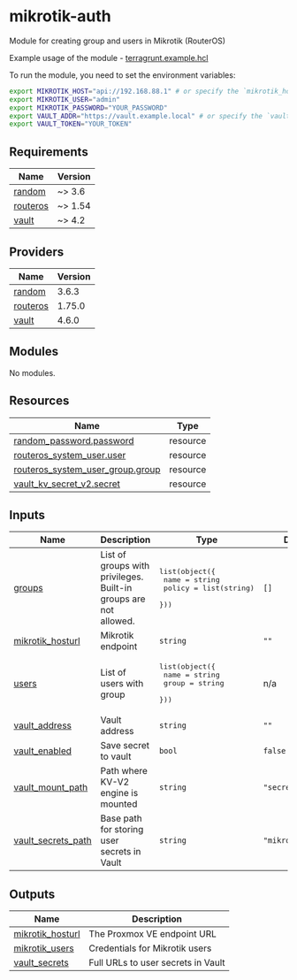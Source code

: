 # mikrotik-auth

Module for creating group and users in Mikrotik (RouterOS)

Example usage of the module  - [terragrunt.example.hcl](./terragrunt.example.hcl)

To run the module, you need to set the environment variables:

```bash
export MIKROTIK_HOST="api://192.168.88.1" # or specify the `mikrotik_hosturl` inputs variable
export MIKROTIK_USER="admin"
export MIKROTIK_PASSWORD="YOUR_PASSWORD"
export VAULT_ADDR="https://vault.example.local" # or specify the `vault_address` inputs variable
export VAULT_TOKEN="YOUR_TOKEN"
```

<!-- BEGIN_TF_DOCS -->
## Requirements

| Name | Version |
|------|---------|
| <a name="requirement_random"></a> [random](#requirement\_random) | ~> 3.6 |
| <a name="requirement_routeros"></a> [routeros](#requirement\_routeros) | ~> 1.54 |
| <a name="requirement_vault"></a> [vault](#requirement\_vault) | ~> 4.2 |

## Providers

| Name | Version |
|------|---------|
| <a name="provider_random"></a> [random](#provider\_random) | 3.6.3 |
| <a name="provider_routeros"></a> [routeros](#provider\_routeros) | 1.75.0 |
| <a name="provider_vault"></a> [vault](#provider\_vault) | 4.6.0 |

## Modules

No modules.

## Resources

| Name | Type |
|------|------|
| [random_password.password](https://registry.terraform.io/providers/hashicorp/random/latest/docs/resources/password) | resource |
| [routeros_system_user.user](https://registry.terraform.io/providers/terraform-routeros/routeros/latest/docs/resources/system_user) | resource |
| [routeros_system_user_group.group](https://registry.terraform.io/providers/terraform-routeros/routeros/latest/docs/resources/system_user_group) | resource |
| [vault_kv_secret_v2.secret](https://registry.terraform.io/providers/vault/latest/docs/resources/kv_secret_v2) | resource |

## Inputs

| Name | Description | Type | Default | Required |
|------|-------------|------|---------|:--------:|
| <a name="input_groups"></a> [groups](#input\_groups) | List of groups with privileges. Built-in groups are not allowed. | <pre>list(object({<br>    name   = string<br>    policy = list(string)<br>  }))</pre> | `[]` | no |
| <a name="input_mikrotik_hosturl"></a> [mikrotik\_hosturl](#input\_mikrotik\_hosturl) | Mikrotik endpoint | `string` | `""` | no |
| <a name="input_users"></a> [users](#input\_users) | List of users with group | <pre>list(object({<br>    name  = string<br>    group = string<br>  }))</pre> | n/a | yes |
| <a name="input_vault_address"></a> [vault\_address](#input\_vault\_address) | Vault address | `string` | `""` | no |
| <a name="input_vault_enabled"></a> [vault\_enabled](#input\_vault\_enabled) | Save secret to vault | `bool` | `false` | no |
| <a name="input_vault_mount_path"></a> [vault\_mount\_path](#input\_vault\_mount\_path) | Path where KV-V2 engine is mounted | `string` | `"secret"` | no |
| <a name="input_vault_secrets_path"></a> [vault\_secrets\_path](#input\_vault\_secrets\_path) | Base path for storing user secrets in Vault | `string` | `"mikrotik/users"` | no |

## Outputs

| Name | Description |
|------|-------------|
| <a name="output_mikrotik_hosturl"></a> [mikrotik\_hosturl](#output\_mikrotik\_hosturl) | The Proxmox VE endpoint URL |
| <a name="output_mikrotik_users"></a> [mikrotik\_users](#output\_mikrotik\_users) | Credentials for Mikrotik users |
| <a name="output_vault_secrets"></a> [vault\_secrets](#output\_vault\_secrets) | Full URLs to user secrets in Vault |
<!-- END_TF_DOCS -->
